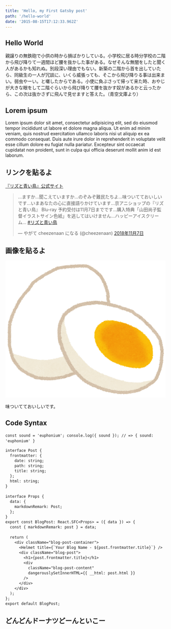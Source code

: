 ```yaml
---
title: 'Hello, my First Gatsby post'
path: '/hello-world'
date: '2015-08-15T17:12:33.962Z'
---
```


## Hello World

親譲りの無鉄砲で小供の時から損ばかりしている。小学校に居る時分学校の二階から飛び降りて一週間ほど腰を抜かした事がある。なぜそんな無闇をしたと聞く人があるかも知れぬ。別段深い理由でもない。新築の二階から首を出していたら、同級生の一人が冗談に、いくら威張っても、そこから飛び降りる事は出来まい。弱虫やーい。と囃したからである。小使に負ぶさって帰って来た時、おやじが大きな眼をして二階ぐらいから飛び降りて腰を抜かす奴があるかと云ったから、この次は抜かさずに飛んで見せますと答えた。（青空文庫より）

## Lorem ipsum

Lorem ipsum dolor sit amet, consectetur adipisicing elit, sed do eiusmod tempor incididunt ut labore et dolore magna aliqua. Ut enim ad minim veniam, quis nostrud exercitation ullamco laboris nisi ut aliquip ex ea commodo consequat. Duis aute irure dolor in reprehenderit in voluptate velit esse cillum dolore eu fugiat nulla pariatur. Excepteur sint occaecat cupidatat non proident, sunt in culpa qui officia deserunt mollit anim id est laborum.

## リンクを貼るよ

[『リズと青い鳥』公式サイト](http://liz-bluebird.com/)

<blockquote class="twitter-tweet" data-lang="ja"><p lang="ja" dir="ltr">…ますか…聞こえていますか…のぞみぞ難民たちよ…味ついてておいしいです…いまあなたの心に直接語りかけています…京アニショップの『リズと青い鳥』 Blu-ray 予約受付は11月7日までです…購入特典「山田尚子監督イラストサイン色紙」を逃してはいけません…ハッピーアイスクリーム… <a href="https://twitter.com/hashtag/%E3%83%AA%E3%82%BA%E3%81%A8%E9%9D%92%E3%81%84%E9%B3%A5?src=hash&amp;ref_src=twsrc%5Etfw">#リズと青い鳥</a></p>&mdash; やがて cheezenaan になる (@cheezenaan) <a href="https://twitter.com/cheezenaan/status/1060147637750353921?ref_src=twsrc%5Etfw">2018年11月7日</a></blockquote>
<script async src="https://platform.twitter.com/widgets.js" charset="utf-8"></script>

## 画像を貼るよ

![コンビニのゆでたまごです](egg_yudetamago.png)

味ついてておいしいです。

## Code Syntax

`const sound = 'euphonium'; console.log({ sound }); // => { sound: 'euphonium' }`

```tsx{1-8,12}:title=src/templates/BlogPost.tsx
interface Post {
  frontmatter: {
    date: string;
    path: string;
    title: string;
  };
  html: string;
}

interface Props {
  data: {
    markdownRemark: Post;
  };
}
export const BlogPost: React.SFC<Props> = ({ data }) => {
  const { markdownRemark: post } = data;

  return (
    <div className="blog-post-container">
      <Helmet title={`Your Blog Name - ${post.frontmatter.title}`} />
      <div className="blog-post">
        <h1>{post.frontmatter.title}</h1>
        <div
          className="blog-post-content"
          dangerouslySetInnerHTML={{ __html: post.html }}
        />
      </div>
    </div>
  );
};
export default BlogPost;
```

## どんどんドーナツどーんといこー
